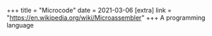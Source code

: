 +++
title = "Microcode"
date = 2021-03-06
[extra]
link = "https://en.wikipedia.org/wiki/Microassembler"
+++
A programming language

